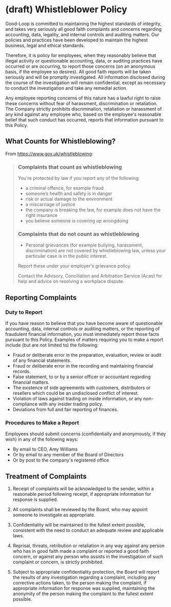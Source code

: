 
# (draft) Whistleblower Policy

Good-Loop is committed to maintaining the highest standards of 
integrity, and takes very seriously all good
faith complaints and concerns regarding accounting, data, legality, and internal controls and auditing matters. 
Our policies and practices have been developed to maintain the highest business, legal and
ethical standards.

Therefore, it is policy for employees, when they reasonably believe that
illegal activity or questionable accounting, data, or auditing practices have occurred or are occurring, 
to report those concerns (on an anonymous basis, if the employee so desires). All good faith reports will be
taken seriously and will be promptly investigated. All information disclosed during the course of the
investigation will remain confidential, except as necessary to conduct the investigation and take any
remedial action.

Any employee reporting concerns of this nature has a lawful right to raise these concerns
without fear of harassment, discrimination or retaliation. The Company strictly prohibits discrimination,
retaliation or harassment of any kind against any employee who, based on the employee's reasonable
belief that such conduct has occurred, reports that information pursuant to this Policy.

## What Counts for Whistleblowing?

From <https://www.gov.uk/whistleblowing>:

> ### Complaints that count as whistleblowing
> You're protected by law if you report any of the following:
> 
> - a criminal offence, for example fraud
> - someone’s health and safety is in danger
> - risk or actual damage to the environment
> - a miscarriage of justice
> - the company is breaking the law, for example does not have the right insurance
> - you believe someone is covering up wrongdoing
> 
> ### Complaints that do not count as whistleblowing
> 
> - Personal grievances (for example bullying, harassment, discrimination) are not covered by whistleblowing law, unless your particular case is in the public interest.
> 
> Report these under your employer's grievance policy.
> 
> Contact the Advisory, Conciliation and Arbitration Service (Acas) for help and advice on resolving a workplace dispute.

## Reporting Complaints

### Duty to Report

If you have reason to believe that you have become aware of questionable accounting, data, 
internal controls or auditing matters, or the reporting of fraudulent financial information,
you must immediately report those facts pursuant to this Policy. Examples of matters requiring you
to make a report include (but are not limited to) the following:

* Fraud or deliberate error in the preparation, evaluation, review or audit of any financial statements.
* Fraud or deliberate error in the recording and maintaining financial records.
* False statement, to or by a senior officer or accountant regarding financial matters.
* The existence of side agreements with customers, distributors or resellers which could be an undisclosed conflict of interest.
* Violation of laws against trading on inside information, or any non-compliance with any insider trading policy.
* Deviations from full and fair reporting of finances.

### Procedures to Make a Report

Employees should submit concerns (confidentially and anonymously, if they wish) in
any of the following ways:

* By email to CEO, Amy Williams
* Or by email to any member of the Board of Directors
* Or by post to the company's registered office

## Treatment of Complaints

1. Receipt of complaints will be acknowledged to the sender, within a reasonable period
following receipt, if appropriate information for response is supplied.

2. All complaints shall be reviewed by the Board, who may appoint someone to investigate as appropriate.

3. Confidentiality will be maintained to the fullest extent possible, consistent with the
need to conduct an adequate review and applicable laws.

4. Reprisal, threats, retribution or retaliation in any way against any person who has in
good faith made a complaint or reported a good faith concern, or against any person who assists in
the investigation of such complaint or concern, is strictly prohibited. 

5. Subject to appropriate confidentiality protection, the Board will report the results of any investigation
regarding a complaint, including any corrective actions taken, to the person making the complaint, if
appropriate information for response was supplied, maintaining the anonymity of the person making
the complaint to the fullest extent possible. 
